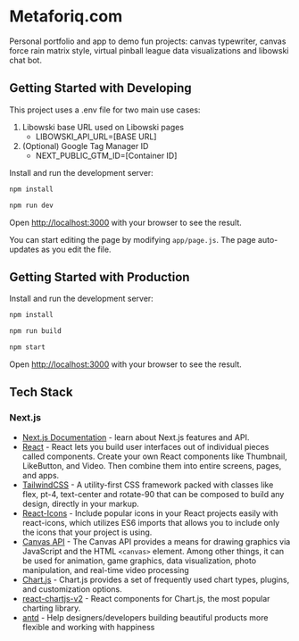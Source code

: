 # Metaforiq.com

Personal portfolio and app to demo fun projects: canvas typewriter, canvas force rain matrix style, virtual pinball league data visualizations and libowski chat bot.

## Getting Started with Developing

This project uses a .env file for two main use cases:

1. Libowski base URL used on Libowski pages
    * LIBOWSKI_API_URL=[BASE URL]
1. (Optional) Google Tag Manager ID
    * NEXT_PUBLIC_GTM_ID=[Container ID]

Install and run the development server:

```bash
npm install
```

```bash
npm run dev
```

Open [http://localhost:3000](http://localhost:3000) with your browser to see the result.

You can start editing the page by modifying `app/page.js`. The page auto-updates as you edit the file.

## Getting Started with Production

Install and run the development server:

```bash
npm install
```

```bash
npm run build
```

```bash
npm start
```

Open [http://localhost:3000](http://localhost:3000) with your browser to see the result.

## Tech Stack

### Next.js

* [Next.js Documentation](https://nextjs.org/docs) - learn about Next.js features and API.
* [React](https://react.dev/) - React lets you build user interfaces out of individual pieces called components. Create your own React components like Thumbnail, LikeButton, and Video. Then combine them into entire screens, pages, and apps.
* [TailwindCSS](https://v2.tailwindcss.com/docs) - A utility-first CSS framework packed with classes like flex, pt-4, text-center and rotate-90 that can be composed to build any design, directly in your markup.
* [React-Icons](https://react-icons.github.io/react-icons/) - Include popular icons in your React projects easily with react-icons, which utilizes ES6 imports that allows you to include only the icons that your project is using.
* [Canvas API](https://developer.mozilla.org/en-US/docs/Web/API/Canvas_API) - The Canvas API provides a means for drawing graphics via JavaScript and the HTML `<canvas>` element. Among other things, it can be used for animation, game graphics, data visualization, photo manipulation, and real-time video processing
* [Chart.js](https://www.chartjs.org/docs/latest/) - Chart.js provides a set of frequently used chart types, plugins, and customization options.
* [react-chartjs-v2](https://react-chartjs-2.js.org/) - React components for Chart.js, the most popular charting library.
* [antd](https://ant.design/docs/spec/introduce) - Help designers/developers building beautiful products more flexible and working with happiness
